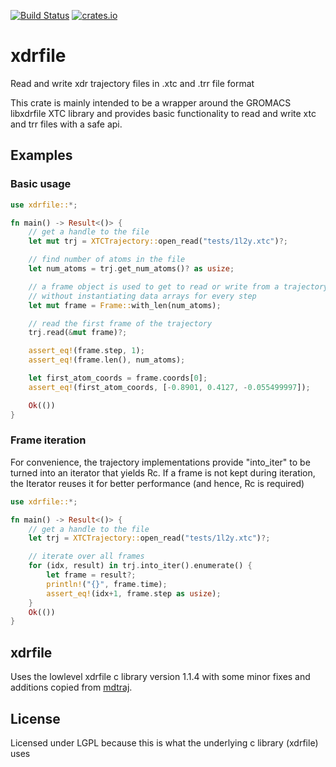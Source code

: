 [![Build Status](https://travis-ci.com/danijoo/xdrfile.svg?branch=master)](https://travis-ci.com/danijoo/xdrfile) [![crates.io](https://img.shields.io/badge/crates.io-orange.svg?longCache=true)](https://www.crates.io/crates/xdrfile)

# xdrfile
Read and write xdr trajectory files in .xtc and .trr file format

This crate is mainly intended to be a wrapper around the GROMACS libxdrfile
XTC library and provides basic functionality to read and write xtc and trr
files with a safe api.

## Examples
### Basic usage
```rust
use xdrfile::*;

fn main() -> Result<()> {
    // get a handle to the file
    let mut trj = XTCTrajectory::open_read("tests/1l2y.xtc")?;

    // find number of atoms in the file
    let num_atoms = trj.get_num_atoms()? as usize;

    // a frame object is used to get to read or write from a trajectory
    // without instantiating data arrays for every step
    let mut frame = Frame::with_len(num_atoms);

    // read the first frame of the trajectory
    trj.read(&mut frame)?;

    assert_eq!(frame.step, 1);
    assert_eq!(frame.len(), num_atoms);

    let first_atom_coords = frame.coords[0];
    assert_eq!(first_atom_coords, [-0.8901, 0.4127, -0.055499997]);

    Ok(())
}
```

### Frame iteration
For convenience, the trajectory implementations provide "into_iter" to
be turned into an iterator that yields Rc<Frame>. If a frame is not kept
during iteration, the Iterator reuses it for better performance (and hence,
Rc is required)

```rust
use xdrfile::*;

fn main() -> Result<()> {
    // get a handle to the file
    let trj = XTCTrajectory::open_read("tests/1l2y.xtc")?;

    // iterate over all frames
    for (idx, result) in trj.into_iter().enumerate() {
        let frame = result?;
        println!("{}", frame.time);
        assert_eq!(idx+1, frame.step as usize);
    }
    Ok(())
}
```

## xdrfile
Uses the lowlevel xdrfile c library version 1.1.4 with some minor fixes and additions copied from [mdtraj](https://github.com/mdtraj/mdtraj).



## License
Licensed under LGPL because this is what the underlying c library (xdrfile) uses
